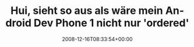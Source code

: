 ---
retweeted: false
source: <a href="http://twitter.com" rel="nofollow">Twitter Web Client</a>
entities:
  hashtags:
  - text: g1
    indices:
    - '134'
    - '137'
  symbols: []
  user_mentions: []
  urls: []
display_text_range:
- '0'
- '137'
favorite_count: '0'
id_str: '1060266983'
truncated: false
retweet_count: '0'
id: '1060266983'
created_at: Tue Dec 16 08:33:54 +0000 2008
favorited: false
full_text: 'Hui, sieht so aus als wäre mein Android Dev Phone 1 nicht nur ''ordered''
  sondern sogar daheim angekommen! Gleich mal daheim anrufen... #g1'
lang: de
tags:
- g1
- pesos/twitter
date: '2008-12-16T08:33:54+00:00'
src: https://twitter.com/bascht/status/1060266983
original_url: https://twitter.com/bascht/status/1060266983
type: twitter_tweet
text: 'Hui, sieht so aus als wäre mein Android Dev Phone 1 nicht nur ''ordered'' sondern
  sogar daheim angekommen! Gleich mal daheim anrufen... #g1'
title: Hui, sieht so aus als wäre mein Android Dev Phone 1 nicht nur 'ordered'

---